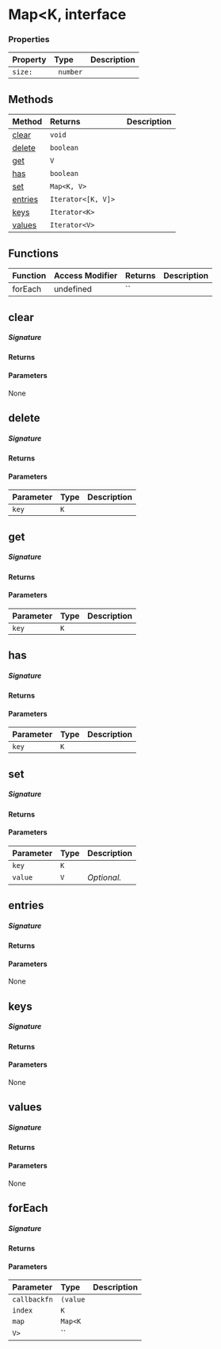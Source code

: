 # Map<K, interface





### Properties

| Property	   | Type	| Description|
|:-------------|:-------|:-----------|
|`size:`      |` number` |  |




## Methods

| Method	   |  Returns	| Description|
|:-------------|:-------|:-----------|
|[clear](#clear)      | `void `|  |
|[delete](#delete)      | `boolean `|  |
|[get](#get)      | `V `|  |
|[has](#has)      | `boolean `|  |
|[set](#set)      | `Map<K, V> `|  |
|[entries](#entries)      | `Iterator<[K, V]> `|  |
|[keys](#keys)      | `Iterator<K> `|  |
|[values](#values)      | `Iterator<V> `|  |



## Functions

| Function	   | Access Modifier | Returns	| Description|
|:-------------|:----|:-------|:-----------|
|forEach      | undefined | `` |  |


## clear



##### Signature

#### Returns

#### Parameters
None


## delete



##### Signature

#### Returns

#### Parameters


| Parameter	   | Type    | Description |
|:-------------|:---------------|:------------|
| `key`    | `K` |  |


## get



##### Signature

#### Returns

#### Parameters


| Parameter	   | Type    | Description |
|:-------------|:---------------|:------------|
| `key`    | `K` |  |


## has



##### Signature

#### Returns

#### Parameters


| Parameter	   | Type    | Description |
|:-------------|:---------------|:------------|
| `key`    | `K` |  |


## set



##### Signature

#### Returns

#### Parameters


| Parameter	   | Type    | Description |
|:-------------|:---------------|:------------|
| `key`    | `K` |  |
| `value`    | `V` | _Optional._ |


## entries



##### Signature

#### Returns

#### Parameters
None


## keys



##### Signature

#### Returns

#### Parameters
None


## values



##### Signature

#### Returns

#### Parameters
None


## forEach



##### Signature

#### Returns

#### Parameters


| Parameter	   | Type    | Description |
|:-------------|:---------------|:------------|
| `callbackfn`    | `(value` |  |
| `index`    | `K` |  |
| `map`    | `Map<K` |  |
| `V>`    | `` |  |

